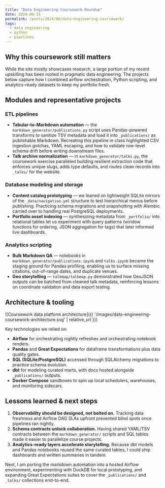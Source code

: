 ```yaml
---
title: "Data Engineering Coursework Roundup"
date: 2024-06-15
permalink: /posts/2024/06/data-engineering-coursework/
tags:
  - data engineering
  - python
  - pipelines
---
```


## Why this coursework still matters

While the site mostly showcases research, a large portion of my recent upskilling has been rooted in pragmatic data engineering. The projects below capture how I combined airflow orchestration, Python scripting, and analytics-ready datasets to keep my portfolio fresh.

## Modules and representative projects

### ETL pipelines
- **Tabular-to-Markdown automation** &mdash; the `markdown_generator/publications.py` script uses Pandas-powered transforms to sanitize TSV metadata and load it into `_publications/` as publishable Markdown. Recreating this pipeline in class highlighted CSV ingestion gotchas, YAML escaping, and how to validate row-level schema drift before writing downstream files.
- **Talk archive normalization** &mdash; in `markdown_generator/talks.py`, the coursework exercise paralleled building resilient extraction code that enforces unique slugs, adds type defaults, and routes clean records into `_talks/` for the website.

### Database modeling and storage
- **Content catalog prototyping** &mdash; we leaned on lightweight SQLite mirrors of the `_data/navigation.yml` structure to test hierarchical menus before publishing. Practicing schema migrations and snapshotting with Alembic carried over to handling real PostgreSQL deployments.
- **Portfolio asset indexing** &mdash; synthesizing metadata from `_portfolio/` into relational tables let us experiment with query patterns (window functions for ordering, JSON aggregation for tags) that later informed live dashboards.

### Analytics scripting
- **Bulk Markdown QA** &mdash; notebooks in `markdown_generator/publications.ipynb` and `talks.ipynb` became the staging ground for Pandas profiling, enabling us to surface missing citations, out-of-range dates, and duplicate venues.
- **Geo storytelling** &mdash; `talkmap/talkmap.py` demonstrated how GeoJSON outputs can be batched from cleaned talk metadata, reinforcing lessons on coordinate validation and data export testing.

## Architecture & tooling

![Coursework data platform architecture]({{ '/images/data-engineering-coursework-architecture.svg' | relative_url }})

Key technologies we relied on:

- **Airflow** for orchestrating nightly refreshes and orchestrating notebook renders.
- **Pandas** and **Great Expectations** for dataframe transformations plus data quality gates.
- **SQL (SQLite/PostgreSQL)** accessed through SQLAlchemy migrations to practice schema evolution.
- **dbt** for modeling curated marts, with docs hosted alongside `_publications/` outputs.
- **Docker Compose** sandboxes to spin up local schedulers, warehouses, and monitoring sidecars.

## Lessons learned & next steps

1. **Observability should be designed, not bolted on.** Tracking data freshness and Airflow DAG SLAs upfront prevented blind spots once pipelines ran nightly.
2. **Schema contracts unlock collaboration.** Having shared YAML/TSV contracts between the `markdown_generator/` scripts and SQL tables made it easier to parallelize course projects.
3. **Analytics-ready layers accelerate storytelling.** Because dbt models and Pandas notebooks reused the same curated tables, I could ship dashboards and written summaries in tandem.

Next, I am porting the markdown automation into a hosted Airflow environment, experimenting with DuckDB for local prototyping, and expanding Great Expectations suites to cover the `_publications/` and `_talks/` collections end-to-end.
